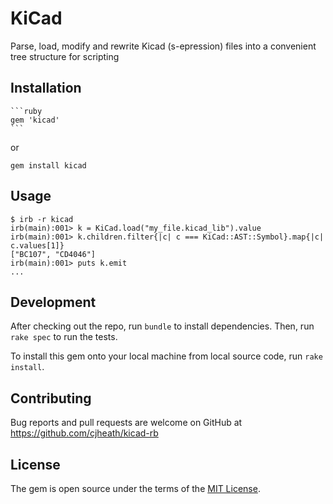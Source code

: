 # KiCad

Parse, load, modify and rewrite Kicad (s-epression) files into a convenient tree structure for scripting

## Installation

    ```ruby
    gem 'kicad'
    ```

or

    gem install kicad

## Usage

    $ irb -r kicad
    irb(main):001> k = KiCad.load("my_file.kicad_lib").value
    irb(main):001> k.children.filter{|c| c === KiCad::AST::Symbol}.map{|c| c.values[1]}
    ["BC107", "CD4046"]
    irb(main):001> puts k.emit
    ...

## Development

After checking out the repo, run `bundle` to install dependencies. Then, run `rake spec` to run the tests.

To install this gem onto your local machine from local source code, run `rake install`.

## Contributing

Bug reports and pull requests are welcome on GitHub at https://github.com/cjheath/kicad-rb

## License

The gem is open source under the terms of the [MIT License](http://opensource.org/licenses/MIT).

